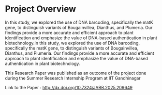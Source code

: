 # Project Overview
In this study, we explored the use of DNA barcoding, specifically the matK gene, to distinguish variants of Bougainvillea, Dianthus, and Plumeria. Our findings provide a more accurate and efficient approach to plant identification and emphasize the value of DNA-based authentication in plant biotechnology.In this study, we explored the use of DNA barcoding, specifically the matK gene, to distinguish variants of Bougainvillea, Dianthus, and Plumeria. Our findings provide a more accurate and efficient approach to plant identification and emphasize the value of DNA-based authentication in plant biotechnology.

This Research Paper was published as an outcome of the project done during the Summer Research Internship Program at IIT Gandhinagar

Link to the Paper : http://dx.doi.org/10.7324/JABB.2025.209649
